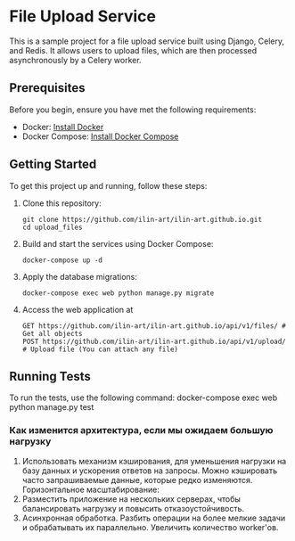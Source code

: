 # File Upload Service

This is a sample project for a file upload service built using Django, Celery, and Redis. It allows users to upload files, which are then processed asynchronously by a Celery worker.

## Prerequisites

Before you begin, ensure you have met the following requirements:

- Docker: [Install Docker](https://docs.docker.com/get-docker/)
- Docker Compose: [Install Docker Compose](https://docs.docker.com/compose/install/)

## Getting Started

To get this project up and running, follow these steps:

1. Clone this repository:

   ```shell
   git clone https://github.com/ilin-art/ilin-art.github.io.git
   cd upload_files

2. Build and start the services using Docker Compose:
    ```shell
    docker-compose up -d

3. Apply the database migrations:
    ```shell
    docker-compose exec web python manage.py migrate

4. Access the web application at
    ```shell
    GET https://github.com/ilin-art/ilin-art.github.io/api/v1/files/ # Get all objects
    POST https://github.com/ilin-art/ilin-art.github.io/api/v1/upload/ # Upload file (You can attach any file)

## Running Tests
To run the tests, use the following command:
docker-compose exec web python manage.py test

### Как изменится архитектура, если мы ожидаем большую нагрузку
1. Использовать механизм кэширования, для уменьшения нагрузки на базу данных и ускорения ответов на запросы.
Можно кэшировать часто запрашиваемые данные, которые редко изменяются.
Горизонтальное масштабирование:
2. Разместить приложение на нескольких серверах, чтобы балансировать нагрузку и повысить отказоустойчивость.
3. Асинхронная обработка.
Разбить операции на более мелкие задачи и обрабатывать их параллельно. Увеличить количество worker'ов.
